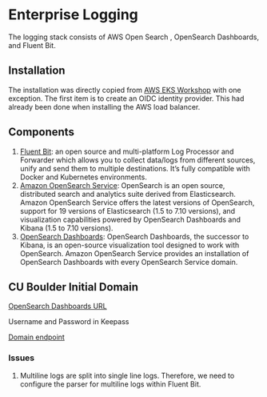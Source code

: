 # Enterprise Logging

The logging stack consists of AWS Open Search , OpenSearch Dashboards, and Fluent Bit. 

## Installation

The installation was directly copied from [AWS EKS Workshop](https://www.eksworkshop.com/intermediate/230_logging/) with one exception. The first item is to create an OIDC identity provider. This had already been done when installing the AWS load balancer.

## Components

1. [Fluent Bit](https://fluentbit.io/): an open source and multi-platform Log Processor and Forwarder which allows you to collect data/logs from different sources, unify and send them to multiple destinations. It’s fully compatible with Docker and Kubernetes environments.
1. [Amazon OpenSearch Service](https://aws.amazon.com/opensearch-service/): OpenSearch is an open source, distributed search and analytics suite derived from Elasticsearch. Amazon OpenSearch Service offers the latest versions of OpenSearch, support for 19 versions of Elasticsearch (1.5 to 7.10 versions), and visualization capabilities powered by OpenSearch Dashboards and Kibana (1.5 to 7.10 versions).
1. [OpenSearch Dashboards](https://docs.aws.amazon.com/opensearch-service/latest/developerguide/dashboards.html): OpenSearch Dashboards, the successor to Kibana, is an open-source visualization tool designed to work with OpenSearch. Amazon OpenSearch Service provides an installation of OpenSearch Dashboards with every OpenSearch Service domain.

## CU Boulder Initial Domain

[OpenSearch Dashboards URL](https://search-cubl-logging-pqdvd2kc3sh3tdlidfc26xnwba.us-west-2.es.amazonaws.com/_dashboards)

Username and Password in Keepass

[Domain endpoint](https://search-cubl-logging-pqdvd2kc3sh3tdlidfc26xnwba.us-west-2.es.amazonaws.com)

### Issues

1. Multiline logs are split into single line logs. Therefore, we need to configure the parser for multiline logs within Fluent Bit.